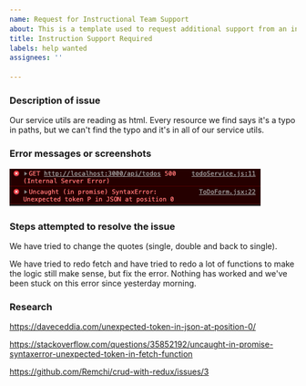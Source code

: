 ```yaml
---
name: Request for Instructional Team Support
about: This is a template used to request additional support from an instructor
title: Instruction Support Required
labels: help wanted
assignees: ''

---
```


### Description of issue
Our service utils are reading as html. Every resource we find says it's a typo in paths, but we can't find the typo and it's in all of our service utils.
### Error messages or screenshots
![Screenshot](/images/ScreenShot2020-08-24.png)

### Steps attempted to resolve the issue
We have tried to change the quotes (single, double and back to single).

We have tried to redo fetch and have tried to redo a lot of functions to make the logic still make sense, but fix the error. Nothing has worked and we've been stuck on this error since yesterday morning. 


### Research
https://daveceddia.com/unexpected-token-in-json-at-position-0/

https://stackoverflow.com/questions/35852192/uncaught-in-promise-syntaxerror-unexpected-token-in-fetch-function

https://github.com/Remchi/crud-with-redux/issues/3
